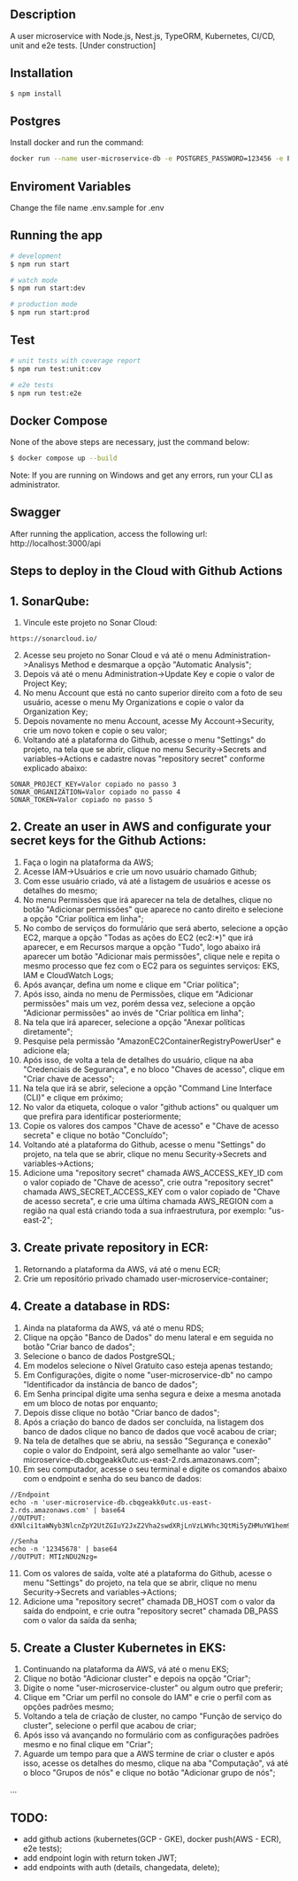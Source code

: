 ## Description

A user microservice with Node.js, Nest.js, TypeORM, Kubernetes, CI/CD, unit and e2e tests. [Under construction]

## Installation

```bash
$ npm install
```

## Postgres

Install docker and run the command:

```bash
docker run --name user-microservice-db -e POSTGRES_PASSWORD=123456 -e POSTGRES_DB=user-microservice-db -p 5432:5432 -d postgres
```

## Enviroment Variables

Change the file name .env.sample for .env

## Running the app

```bash
# development
$ npm run start

# watch mode
$ npm run start:dev

# production mode
$ npm run start:prod
```

## Test

```bash
# unit tests with coverage report
$ npm run test:unit:cov

# e2e tests
$ npm run test:e2e
```

## Docker Compose

None of the above steps are necessary, just the command below:

```bash
$ docker compose up --build
```

Note: If you are running on Windows and get any errors, run your CLI as administrator.

## Swagger

After running the application, access the following url: http://localhost:3000/api

## Steps to deploy in the Cloud with Github Actions

## 1. SonarQube:

1. Vincule este projeto no Sonar Cloud:
```
https://sonarcloud.io/
```
2. Acesse seu projeto no Sonar Cloud e vá até o menu Administration->Analisys Method e desmarque a opção "Automatic Analysis";
3. Depois vá até o menu Administration->Update Key e copie o valor de Project Key;
4. No menu Account que está no canto superior direito com a foto de seu usuário, acesse o menu My Organizations e copie o valor da Organization Key;
5. Depois novamente no menu Account, acesse My Account->Security, crie um novo token e copie o seu valor;
6. Voltando até a plataforma do Github, acesse o menu "Settings" do projeto, na tela que se abrir, clique no menu Security->Secrets and variables->Actions e cadastre novas "repository secret" conforme explicado abaixo:
```
SONAR_PROJECT_KEY=Valor copiado no passo 3
SONAR_ORGANIZATION=Valor copiado no passo 4
SONAR_TOKEN=Valor copiado no passo 5
```

## 2. Create an user in AWS and configurate your secret keys for the Github Actions:

1. Faça o login na plataforma da AWS;
2. Acesse IAM->Usuários e crie um novo usuário chamado Github;
3. Com esse usuário criado, vá até a listagem de usuários e acesse os detalhes do mesmo;
4. No menu Permissões que irá aparecer na tela de detalhes, clique no botão "Adicionar permissões" que aparece no canto direito e selecione a opção "Criar política em linha";
5. No combo de serviços do formulário que será aberto, selecione a opção EC2, marque a opção "Todas as ações do EC2 (ec2:\*)" que irá aparecer, e em Recursos marque a opção "Tudo", logo abaixo irá aparecer um botão "Adicionar mais permissões", clique nele e repita o mesmo processo que fez com o EC2 para os seguintes serviços: EKS, IAM e CloudWatch Logs;
6. Após avançar, defina um nome e clique em "Criar política";
7. Após isso, ainda no menu de Permissões, clique em "Adicionar permissões" mais um vez, porém dessa vez, selecione a opção "Adicionar permissões" ao invés de "Criar política em linha";
8. Na tela que irá aparecer, selecione a opção "Anexar políticas diretamente";
9. Pesquise pela permissão "AmazonEC2ContainerRegistryPowerUser" e adicione ela;
10. Após isso, de volta a tela de detalhes do usuário, clique na aba "Credenciais de Segurança", e no bloco "Chaves de acesso", clique em "Criar chave de acesso";
12. Na tela que irá se abrir, selecione a opção "Command Line Interface (CLI)" e clique em próximo;
13. No valor da etiqueta, coloque o valor "github actions" ou qualquer um que prefira para identificar posteriormente;
14. Copie os valores dos campos "Chave de acesso" e "Chave de acesso secreta" e clique no botão "Concluído";
15. Voltando até a plataforma do Github, acesse o menu "Settings" do projeto, na tela que se abrir, clique no menu Security->Secrets and variables->Actions;
16. Adicione uma "repository secret" chamada AWS_ACCESS_KEY_ID com o valor copiado de "Chave de acesso", crie outra "repository secret" chamada AWS_SECRET_ACCESS_KEY com o valor copiado de "Chave de acesso secreta", e crie uma última chamada AWS_REGION com a região na qual está criando toda a sua infraestrutura, por exemplo: "us-east-2";

## 3. Create private repository in ECR:

1. Retornando a plataforma da AWS, vá até o menu ECR;
2. Crie um repositório privado chamado user-microservice-container;

## 4. Create a database in RDS:

1. Ainda na plataforma da AWS, vá até o menu RDS;
2. Clique na opção "Banco de Dados" do menu lateral e em seguida no botão "Criar banco de dados";
3. Selecione o banco de dados PostgreSQL;
4. Em modelos selecione o Nível Gratuito caso esteja apenas testando;
5. Em Configurações, digite o nome "user-microservice-db" no campo "Identificador da instância de banco de dados";
6. Em Senha principal digite uma senha segura e deixe a mesma anotada em um bloco de notas por enquanto;
7. Depois disse clique no botão "Criar banco de dados";
8. Após a criação do banco de dados ser concluída, na listagem dos banco de dados clique no banco de dados que você acabou de criar;
9. Na tela de detalhes que se abriu, na sessão "Segurança e conexão" copie o valor do Endpoint, será algo semelhante ao valor "user-microservice-db.cbqgeakk0utc.us-east-2.rds.amazonaws.com";
10. Em seu computador, acesse o seu terminal e digite os comandos abaixo com o endpoint e senha do seu banco de dados:
```
//Endpoint
echo -n 'user-microservice-db.cbqgeakk0utc.us-east-2.rds.amazonaws.com' | base64
//OUTPUT: dXNlci1taWNyb3NlcnZpY2UtZGIuY2JxZ2Vha2swdXRjLnVzLWVhc3QtMi5yZHMuYW1hem9uYXdzLmNvbQ==

//Senha
echo -n '12345678' | base64
//OUTPUT: MTIzNDU2Nzg=
```
11. Com os valores de saída, volte até a plataforma do Github, acesse o menu "Settings" do projeto, na tela que se abrir, clique no menu Security->Secrets and variables->Actions;
12. Adicione uma "repository secret" chamada DB_HOST com o valor da saída do endpoint, e crie outra "repository secret" chamada DB_PASS com o valor da saída da senha;

## 5. Create a Cluster Kubernetes in EKS:

1. Continuando na plataforma da AWS, vá até o menu EKS;
2. Clique no botão "Adicionar cluster" e depois na opção "Criar";
3. Digite o nome "user-microservice-cluster" ou algum outro que preferir;
4. Clique em "Criar um perfil no console do IAM" e crie o perfil com as opções padrões mesmo;
5. Voltando a tela de criação de cluster, no campo "Função de serviço do cluster", selecione o perfil que acabou de criar;
6. Após isso vá avançando no formulário com as configurações padrões mesmo e no final clique em "Criar";
7. Aguarde um tempo para que a AWS termine de criar o cluster e após isso, acesse os detalhes do mesmo, clique na aba "Computação", vá até o bloco "Grupos de nós" e clique no botão "Adicionar grupo de nós";

...

## TODO:

- add github actions (kubernetes(GCP - GKE), docker push(AWS - 
ECR), e2e tests);
- add endpoint login with return token JWT;
- add endpoints with auth (details, changedata, delete);
